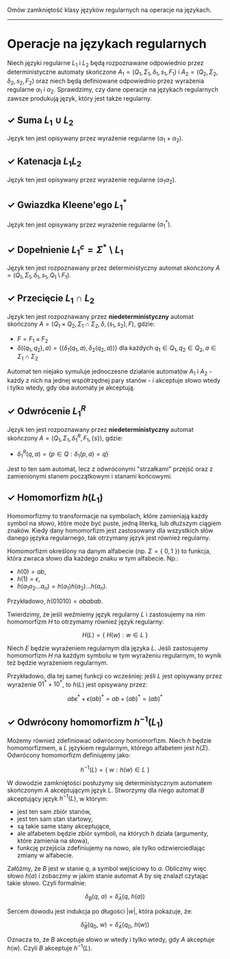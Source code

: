 Omów zamkniętość klasy języków regularnych na operacje na językach.

---

# Operacje na językach regularnych
Niech języki regularne $L_1$ i $L_2$ będą rozpoznawane odpowiednio przez deterministyczne automaty skończone $A_1 = (Q_1, \Sigma_1, \delta_1, s_1, F_1)$ i $A_2 = (Q_2, \Sigma_2, \delta_2, s_2, F_2)$ oraz niech będą definiowane odpowiednio przez wyrażenia regularne $\alpha_1$ i $\alpha_2$. Sprawdzimy, czy dane operacje na językach regularnych zawsze produkują język, który jest także regularny.

## $\checkmark$ Suma $L_1 \cup L_2$
Język ten jest opisywany przez wyrażenie regularne $(\alpha_1 + \alpha_2)$.

## $\checkmark$ Katenacja $L_1L_2$
Język ten jest opisywany przez wyrażenie regularne $(\alpha_1\alpha_2)$.

## $\checkmark$ Gwiazdka Kleene'ego $L_1^{\ast}$
Język ten jest opisywany przez wyrażenie regularne $(\alpha_1^{\ast})$.

## $\checkmark$ Dopełnienie $L_1^c = \Sigma^* \setminus L_1$
Język ten jest rozpoznawany przez deterministyczny automat skończony $A = (Q_1, \Sigma_1, \delta_1, s_1, Q_1 \setminus F_1)$.

## $\checkmark$ Przecięcie $L_1 \cap L_2$
Język ten jest rozpoznawany przez **niedeterministyczny** automat skończony $A = (Q_1 \times Q_2, \Sigma_1 \cap \Sigma_2, \delta, (s_1, s_2), F)$, gdzie:

* $F = F_1 \times F_2$
* $\delta( (q_1, q_2), a) = \{(\delta_1(q_1, a), \delta_2(q_2, a))\}$ dla każdych $q_1 \in Q_1, q_2 \in Q_2, a \in \Sigma_1 \cap \Sigma_2$

Automat ten niejako symuluje jednoczesne działanie automatów $A_1$ i $A_2$ - każdy z nich na jednej współrzędnej pary stanów - i akceptuje  słowo wtedy i tylko wtedy, gdy oba automaty je akceptują.

## $\checkmark$ Odwrócenie $L_1^R$
Język ten jest rozpoznawany przez **niedeterministyczny** automat skończony $A = (Q_1, \Sigma_1, \delta_1^R, F_1, \{s\})$, gdzie:

* $\delta_1^R(q, a) = \{p \in Q: \delta_1(p, a) = q\}$

Jest to ten sam automat, lecz z odwróconymi "strzałkami" przejść oraz z zamienionymi stanem początkowym i stanami końcowymi.

## $\checkmark$ Homomorfizm $h(L_1)$
Homomorfizmy to transformacje na symbolach, które zamieniają każdy symbol na słowo, które może być puste, jedną literką, lub dłuższym ciągiem znaków. Kiedy dany homomorfizm jest zastosowany dla wszystkich słów danego języka regularnego, tak otrzymany język jest również regularny.

Homomorfizm określony na danym alfabecie (np. $\Sigma = \{\ 0, 1\ \}$) to funkcja, która zwraca słowo dla każdego znaku w tym alfabecie. Np.:

* $h(0) = ab$,
* $h(1) = \epsilon$,
* $h(a_1 a_2 \ldots a_n) = h(a_1) h(a_2) \ldots h(a_n)$.

Przykładowo, $h(01010) = ababab$.

Twierdzimy, że jeśli weźmiemy język regularny $L$ i zastosujemy na nim homomorfizm $H$ to otrzymamy również język regularny:

$$H(L) = \{\ H(w) : w \in L\ \}$$

Niech $E$ będzie wyrażeniem regularnym dla języka $L$. Jeśli zastosujemy homomorfizm $H$ na każdym symbolu w tym wyrażeniu regularnym, to wynik też będzie wyrażeniem regularnym.

Przykładowo, dla tej samej funkcji co wcześniej: jeśli $L$ jest opisywany przez wyrażenie $01^{\ast} + 10^{\ast}$, to $h(L)$ jest opisywany przez:

$$ab\epsilon^{\ast} + \epsilon(ab)^{\ast} = ab + (ab)^{\ast} = (ab)^{\ast}$$

## $\checkmark$ Odwrócony homomorfizm $h^{-1}(L_1)$
Możemy również zdefiniować odwrócony homomorfizm. Niech $h$ będzie homomorfizmem, a $L$ językiem regularnym, którego alfabetem jest $h(\Sigma)$. Odwrócony homomorfizm definiujemy jako:

$$h^{-1}(L) = \{\ w : h(w) \in L\ \}$$

W dowodzie zamkniętości posłużymy się deterministycznym automatem skończonym $A$ akceptującym język $L$. Stworzymy dla niego automat $B$ akceptujący język $h^{-1}(L)$, w którym:

* jest ten sam zbiór stanów,
* jest ten sam stan startowy,
* są takie same stany akceptujące,
* ale alfabetem będzie zbiór symboli, na których $h$ działa (argumenty, które zamienia na słowa),
* funkcję przejścia zdefiniujemy na nowo, ale tylko odzwierciedlając zmiany w alfabecie.

Załóżmy, że $B$ jest w stanie $q$, a symbol wejściowy to $a$. Obliczmy więc słowo $h(a)$ i zobaczmy w jakim stanie automat $A$ by się znalazł czytając takie słowo. Czyli formalnie:

$$\delta_B(q,\ a) = \hat \delta_A(q,\ h(a))$$

Sercem dowodu jest indukcja po długości $|w|$, która pokazuje, że:

$$\hat \delta_B(q_0,\ w) = \hat \delta_A(q_0,\ h(w))$$

Oznacza to, że $B$ akceptuje słowo $w$ wtedy i tylko wtedy, gdy $A$ akceptuje $h(w)$. Czyli $B$ akceptuje $h^{-1}(L)$.
